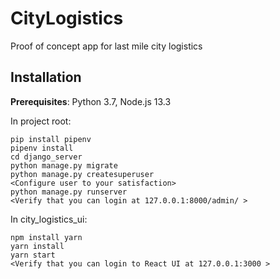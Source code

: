 # CityLogistics
Proof of concept app for last mile city logistics

## Installation

**Prerequisites**: Python 3.7, Node.js 13.3

In project root:

```
pip install pipenv
pipenv install
cd django_server
python manage.py migrate
python manage.py createsuperuser
<Configure user to your satisfaction>
python manage.py runserver
<Verify that you can login at 127.0.0.1:8000/admin/ >
```

In city_logistics_ui:

```
npm install yarn
yarn install
yarn start
<Verify that you can login to React UI at 127.0.0.1:3000 >
```
